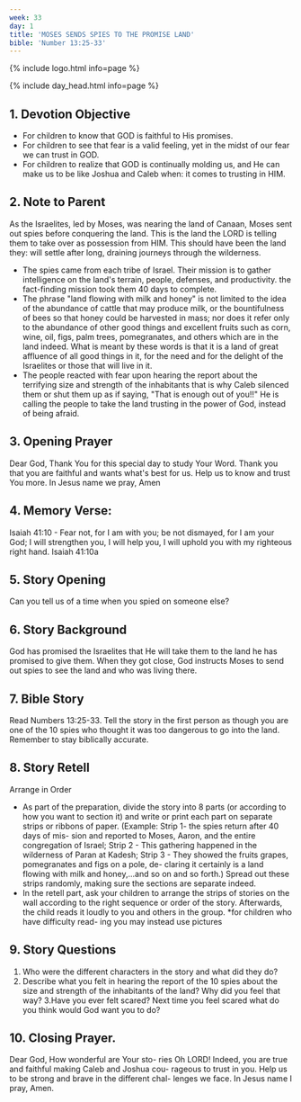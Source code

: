 ```yaml
---
week: 33
day: 1
title: 'MOSES SENDS SPIES TO THE PROMISE LAND'
bible: 'Number 13:25-33'
---
```



{% include logo.html info=page %}

{% include day_head.html info=page %}

## 1. Devotion Objective
- For children to know that GOD is faithful to His promises.
- For children to see that fear is a valid feeling, yet in the midst of our fear we can trust in GOD.
- For children to realize that GOD is continually molding us, and He can make us to be like Joshua and Caleb when: it comes to trusting in HIM.

## 2. Note to Parent
As the Israelites, led by Moses, was nearing the land of Canaan, Moses sent out spies before conquering the land. This is the land the LORD is telling them to take over as possession from HIM. This should have been the land they: will settle after long, draining journeys through the wilderness.
- The spies came from each tribe of Israel. Their mission is to gather intelligence on the land's terrain, people, defenses, and productivity. the fact-finding mission took them 40 days to complete.
- The phrase "land flowing with milk and honey" is not limited to the idea of the abundance of cattle that may produce milk, or the bountifulness of bees so that honey could be harvested in mass; nor does it refer only to the abundance of other good things and excellent fruits such as corn, wine, oil, figs, palm trees, pomegranates, and others which are in the land indeed. What is meant by these words is that it is a land of great affluence of all good things in it, for the need and for the delight of the Israelites or those that will live in it.
- The people reacted with fear upon hearing the report about the terrifying size and strength of the inhabitants that is why Caleb silenced them or shut them up as if saying, "That is enough out of you!!" He is calling the people to take the land trusting in the power of God, instead of being afraid.

## 3. Opening Prayer
 Dear God, Thank You for this special day to study Your Word. Thank you that you are faithful and wants what's best for us. Help us to know and trust You more. In Jesus name we pray, Amen
## 4. Memory Verse:
Isaiah 41:10 - Fear not, for I am with you; be not dismayed, for I am your God; I will strengthen you, I will help you, I will uphold you with my righteous right hand. Isaiah 41:10a

## 5. Story Opening
Can you tell us of a time when you spied on someone else?

## 6. Story Background
God has promised the Israelites that He will take them to the land he has promised to give them. When they got close, God instructs Moses to send out spies to see the land and who was living there.

## 7. Bible Story
Read Numbers 13:25-33. Tell the story in the first person as though you are one of the 10 spies who thought it was too dangerous to go into the land. Remember to stay biblically accurate.

## 8. Story Retell
Arrange in Order
- As part of the preparation, divide the story into 8 parts (or according to how you want to section it) and write or print each part on separate strips or ribbons of paper. (Example: Strip 1- the spies return after 40 days of mis- sion and reported to Moses, Aaron, and the entire congregation of Israel; Strip 2 - This gathering happened in the wilderness of Paran at Kadesh; Strip 3 - They showed the fruits grapes, pomegranates and figs on a pole, de- claring it certainly is a land flowing with milk and honey,...and so on and so forth.) Spread out these strips randomly, making sure the sections are separate indeed.
- In the retell part, ask your children to arrange the strips of stories on the wall according to the right sequence or order of the story. Afterwards, the child reads it loudly to you and others in the group.
*for children who have difficulty read- ing you may instead use pictures
## 9. Story Questions
1. Who were the different characters in the story and what did they do?
2. Describe what you felt in hearing the report of the 10 spies about the size and strength of the inhabitants of the land? Why did you feel that way? 3.Have you ever felt scared? Next time you feel scared what do you think would God want you to do?

## 10. Closing Prayer.
Dear God, How wonderful are Your sto- ries Oh LORD! Indeed, you are true and faithful making Caleb and Joshua cou- rageous to trust in you. Help us to be strong and brave in the different chal- lenges we face. In Jesus name I pray, Amen.


